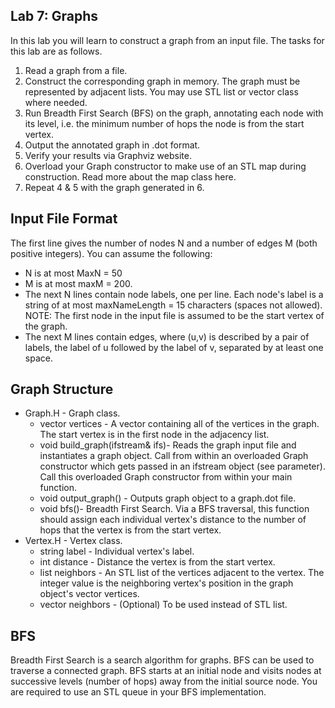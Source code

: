 Lab 7: Graphs
-------------

In this lab you will learn to construct a graph from an input file. The tasks for this lab are as follows.

<ol>
  <li>Read a graph from a file. </li>
  <li>Construct the corresponding graph in memory. The graph must be represented by adjacent lists. You may use STL list or vector class where needed. </li>
  <li>Run Breadth First Search (BFS) on the graph, annotating each node with its level, i.e. the minimum number of hops the node is from the start vertex. </li>
  <li>Output the annotated graph in .dot format. </li>
  <li>Verify your results via Graphviz website. </li>
  <li>Overload your Graph constructor to make use of an STL map during construction. Read more about the map class here. </li>
  <li>Repeat 4 & 5 with the graph generated in 6. </li>
</ol>

Input File Format
-----------------

The first line gives the number of nodes N and a number of edges M (both positive integers). You can assume the following:

* N is at most MaxN = 50
* M is at most maxM = 200.
* The next N lines contain node labels, one per line. Each node's label is a string of at most maxNameLength = 15 characters (spaces not allowed). NOTE: The first node in the input file is assumed to be the start vertex of the graph.
* The next M lines contain edges, where (u,v) is described by a pair of labels, the label of u followed by the label of v, separated by at least one space.

Graph Structure
---------------

* Graph.H - Graph class.
	* vector vertices - A vector containing all of the vertices in the graph. The start vertex is in the first node in the adjacency list.
	* void build_graph(ifstream& ifs)- Reads the graph input file and instantiates a graph object. Call from within an overloaded Graph constructor which gets passed in an ifstream object (see parameter). Call this overloaded Graph constructor from within your main function.
	* void output_graph() - Outputs graph object to a graph.dot file.
	* void bfs()- Breadth First Search. Via a BFS traversal, this function should assign each individual vertex's distance to the number of hops that the vertex is from the start vertex.
* Vertex.H - Vertex class. 
	* string label - Individual vertex's label.
	* int distance - Distance the vertex is from the start vertex.
	* list<int> neighbors - An STL list of the vertices adjacent to the vertex. The integer value is the neighboring vertex's position in the graph object's vector vertices.
	* vector<int> neighbors - (Optional) To be used instead of STL list.

BFS
---
Breadth First Search is a search algorithm for graphs. BFS can be used to traverse a connected graph. BFS starts at an initial node and visits nodes at successive levels (number of hops) away from the initial source node. You are required to use an STL queue in your BFS implementation.
